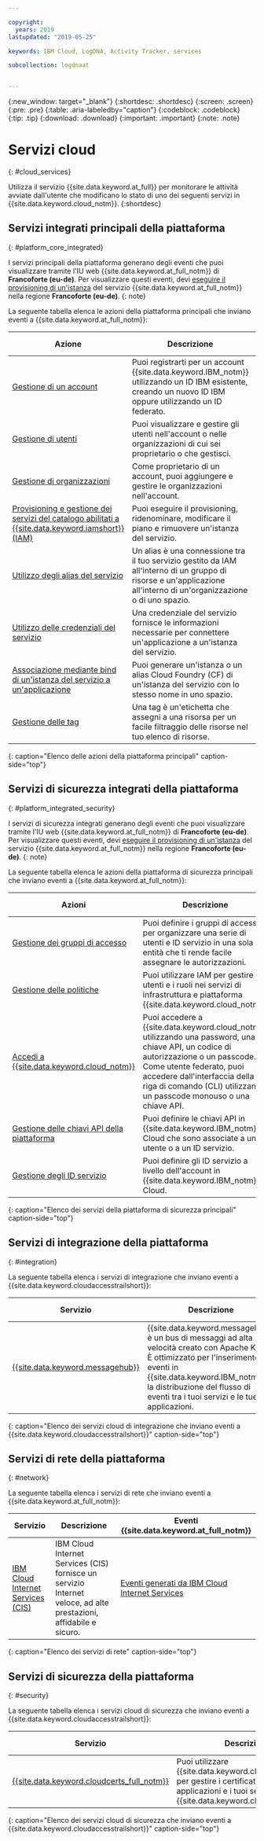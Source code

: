 ```yaml
---

copyright:
  years: 2019
lastupdated: "2019-05-25"

keywords: IBM Cloud, LogDNA, Activity Tracker, services

subcollection: logdnaat


---
```


{:new_window: target="_blank"}
{:shortdesc: .shortdesc}
{:screen: .screen}
{:pre: .pre}
{:table: .aria-labeledby="caption"}
{:codeblock: .codeblock}
{:tip: .tip}
{:download: .download}
{:important: .important}
{:note: .note}


# Servizi cloud
{: #cloud_services}

Utilizza il servizio {{site.data.keyword.at_full}} per monitorare le attività avviate dall'utente che modificano lo stato di uno dei seguenti servizi in {{site.data.keyword.cloud_notm}}.
{:shortdesc}


## Servizi integrati principali della piattaforma
{: #platform_core_integrated}


I servizi principali della piattaforma generano degli eventi che puoi visualizzare tramite l'IU web {{site.data.keyword.at_full_notm}} di **Francoforte (eu-de)**. Per visualizzare questi eventi, devi [eseguire il provisioning di un'istanza](/docs/services/Activity-Tracker-with-LogDNA?topic=logdnaat-provision#provision) del servizio {{site.data.keyword.at_full_notm}} nella regione **Francoforte (eu-de)**.
{: note}

La seguente tabella elenca le azioni della piattaforma principali che inviano eventi a {{site.data.keyword.at_full_notm}}:

| Azione                           | Descrizione | Eventi {{site.data.keyword.at_full_notm}} |
|----------------------------------|-------------|-------------------------------------------|
| [Gestione di un account](/docs/account?topic=account-accounts#accounts) | Puoi registrarti per un account {{site.data.keyword.IBM_notm}} utilizzando un ID IBM esistente, creando un nuovo ID IBM oppure utilizzando un ID federato. | [Eventi generati quando gestisci un account](/docs/services/cloud-activity-tracker/services?topic=cloud-activity-tracker-at_events_acc_mgt#at_events_acc_mgt_account) |
| [Gestione di utenti](/docs/iam?topic=iam-iamuserinv#iamusermanage) | Puoi visualizzare e gestire gli utenti nell'account o nelle organizzazioni di cui sei proprietario o che gestisci.  | [Eventi generati quando gestisci gli utenti](/docs/services/Activity-Tracker-with-LogDNA?topic=logdnaat-at_events_acc_mgt#at_events_acc_mgt_users) |
| [Gestione di organizzazioni](/docs/account?topic=account-orgsspacesusers#orgsspacesusers) | Come proprietario di un account, puoi aggiungere e gestire le organizzazioni nell'account. | [Eventi generati quando gestisci le organizzazioni](/docs/services/cloud-activity-tracker/services?topic=cloud-activity-tracker-at_events_acc_mgt#at_events_acc_mgt_org) |
| [Provisioning e gestione dei servizi del catalogo abilitati a {{site.data.keyword.iamshort}} (IAM)](/docs/overview?topic=overview-ui#catalogcreate) | Puoi eseguire il provisioning, ridenominare, modificare il piano e rimuovere un'istanza del servizio. | [Eventi generati quando interagisci con i servizi del catalogo](/docs/services/Activity-Tracker-with-LogDNA?topic=logdnaat-at_events_rc#at_events_rc) | 
| [Utilizzo degli alias del servizio](/docs/resources?topic=resources-connect_app#what_is_alias) | Un alias è una connessione tra il tuo servizio gestito da IAM all'interno di un gruppo di risorse e un'applicazione all'interno di un'organizzazione o di uno spazio. | [Eventi per la gestione degli alias associati a un'istanza del servizio](/docs/services/Activity-Tracker-with-LogDNA?topic=logdnaat-at_events_rc#rc_alias) | 
| [Utilizzo delle credenziali del servizio](/docs/resources?topic=resources-service_credentials#service_credentials) | Una credenziale del servizio fornisce le informazioni necessarie per connettere un'applicazione a un'istanza del servizio. | [Eventi per la gestione delle credenziali del servizio associate a un'istanza del servizio](/docs/services/Activity-Tracker-with-LogDNA?topic=logdnaat-at_events_rc#rc_keys) | 
| [Associazione mediante bind di un'istanza del servizio a un'applicazione](/docs/resources?topic=resources-s2s_binding#s2s_binding) | Puoi generare un'istanza o un alias Cloud Foundry (CF) di un'istanza del servizio con lo stesso nome in uno spazio.  | [Eventi per l'associazione e l'annullamento dell'associazione mediante bind di un'istanza del servizio a un'applicazione](/docs/services/Activity-Tracker-with-LogDNA?topic=logdnaat-at_events_rc#rc_bind) |
| [Gestione delle tag](/docs/resources?topic=resources-tag) | Una tag è un'etichetta che assegni a una risorsa per un facile filtraggio delle risorse nel tuo elenco di risorse. | [Eventi per la gestione delle tag](/docs/services/Activity-Tracker-with-LogDNA?topic=logdnaat-at_events_acc_mgt#at_events_acc_mgt_resources) |
{: caption="Elenco delle azioni della piattaforma principali" caption-side="top"} 






## Servizi di sicurezza integrati della piattaforma
{: #platform_integrated_security}

I servizi di sicurezza integrati generano degli eventi che puoi visualizzare tramite l'IU web {{site.data.keyword.at_full_notm}} di **Francoforte (eu-de)**. Per visualizzare questi eventi, devi [eseguire il provisioning di un'istanza](/docs/services/Activity-Tracker-with-LogDNA?topic=logdnaat-provision#provision) del servizio {{site.data.keyword.at_full_notm}} nella regione **Francoforte (eu-de)**.
{: note}

La seguente tabella elenca le azioni della piattaforma di sicurezza principali che inviano eventi a {{site.data.keyword.at_full_notm}}:

| Azioni                                                     | Descrizione | Eventi {{site.data.keyword.at_full_notm}} |
|-------------------------------------------------------------|-------------|-------------------------------------------|
| [Gestione dei gruppi di accesso](/docs/iam?topic=iam-groups#groups) | Puoi definire i gruppi di accesso per organizzare una serie di utenti e ID servizio in una sola entità che ti rende facile assegnare le autorizzazioni. | [Eventi generati quando gestisci i gruppi di accesso](/docs/services/Activity-Tracker-with-LogDNA?topic=logdnaat-at_events_iam#at_events_iam_access) |
| [Gestione delle politiche](/docs/iam?topic=iam-userroles#userroles) | Puoi utilizzare IAM per gestire gli utenti e i ruoli nei servizi di infrastruttura e piattaforma {{site.data.keyword.cloud_notm}}. | [Eventi generati quando gestisci le politiche IAM](/docs/services/Activity-Tracker-with-LogDNA?topic=logdnaat-at_events_iam#at_events_iam_policies) |
| [Accedi a {{site.data.keyword.cloud_notm}}](/docs/iam?topic=iam-iamoverview#iamoverview)| Puoi accedere a {{site.data.keyword.cloud_notm}} utilizzando una password, una chiave API, un codice di autorizzazione o un passcode. Come utente federato, puoi accedere dall'interfaccia della riga di comando (CLI) utilizzando un passcode monouso o una chiave API. | [Eventi generati quando un utente o un'applicazione accede a {{site.data.keyword.cloud_notm}}](/docs/services/Activity-Tracker-with-LogDNA?topic=logdnaat-at_events_iam#at_events_iam_login) |
| [Gestione delle chiavi API della piattaforma](/docs/iam?topic=iam-manapikey#platform-api-keys) | Puoi definire le chiavi API in {{site.data.keyword.IBM_notm}} Cloud che sono associate a un utente o a un ID servizio. | [Eventi generati quando gestisci le chiavi API della piattaforma](/docs/services/Activity-Tracker-with-LogDNA?topic=logdnaat-at_events_iam#at_events_iam_apikeys) |
| [Gestione degli ID servizio](/docs/iam?topic=iam-serviceids#serviceids) | Puoi definire gli ID servizio a livello dell'account in {{site.data.keyword.IBM_notm}} Cloud. | [Eventi generati quando gestisci gli ID del servizio](/docs/services/Activity-Tracker-with-LogDNA?topic=logdnaat-at_events_iam#at_events_iam_serviceids) |
{: caption="Elenco dei servizi della piattaforma di sicurezza principali" caption-side="top"} 



## Servizi di integrazione della piattaforma
{: #integration}

La seguente tabella elenca i servizi di integrazione che inviano eventi a {{site.data.keyword.cloudaccesstrailshort}}:

| Servizio     | Descrizione | Eventi {{site.data.keyword.cloudaccesstrailshort}} |
|-------------|-------------|-------------|
| [{{site.data.keyword.messagehub}}](/docs/services/EventStreams?topic=eventstreams-about#about)| {{site.data.keyword.messagehub}} è un bus di messaggi ad alta velocità creato con Apache Kafka. È ottimizzato per l'inserimento di eventi in {{site.data.keyword.IBM_notm}} e la distribuzione del flusso di eventi tra i tuoi servizi e le tue applicazioni. | [Eventi generati da {{site.data.keyword.messagehub}} ](/docs/services/EventStreams?topic=eventstreams-at_events#at_events) |  
{: caption="Elenco dei servizi cloud di integrazione che inviano eventi a {{site.data.keyword.cloudaccesstrailshort}}" caption-side="top"} 



## Servizi di rete della piattaforma
{: #network}

La seguente tabella elenca i servizi di rete che inviano eventi a {{site.data.keyword.at_full_notm}}:

| Servizio     | Descrizione | Eventi {{site.data.keyword.at_full_notm}} |
|-------------|-------------|-------------|
| [IBM Cloud Internet Services (CIS)](/docs/infrastructure/cis?topic=cis-about-ibm-cloud-internet-services-cis#about-ibm-cloud-internet-services-cis)| IBM Cloud Internet Services (CIS) fornisce un servizio Internet veloce, ad alte prestazioni, affidabile e sicuro. | [Eventi generati da IBM Cloud Internet Services](/docs/infrastructure/cis?topic=cis-at_events#at_events) |  
{: caption="Elenco dei servizi di rete" caption-side="top"} 



## Servizi di sicurezza della piattaforma
{: #security}

La seguente tabella elenca i servizi cloud di sicurezza che inviano eventi a {{site.data.keyword.cloudaccesstrailshort}}:


| Servizio     | Descrizione | Eventi {{site.data.keyword.at_full_notm}}          |
|-------------|-------------|----------------------------------------------------|
| [{{site.data.keyword.cloudcerts_full_notm}}](/docs/services/certificate-manager?topic=certificate-manager-about-certificate-manager#about-certificate-manager) | Puoi utilizzare {{site.data.keyword.cloudcerts_short}} per gestire i certificati SSL per le tue applicazioni e i tuoi servizi basati su {{site.data.keyword.cloud_notm}}.  | [Eventi generati dal servizio {{site.data.keyword.cloudcerts_short}}](/docs/services/certificate-manager?topic=certificate-manager-at_events#at_events) |
{: caption="Elenco dei servizi cloud di sicurezza che inviano eventi a {{site.data.keyword.cloudaccesstrailshort}}" caption-side="top"} 


